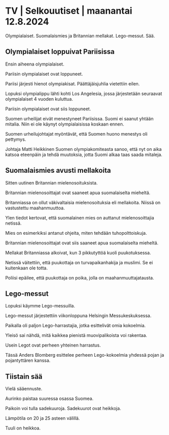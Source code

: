# TV \| Selkouutiset \| maanantai 12.8.2024

Olympialaiset. Suomalaismies ja Britannian mellakat. Lego-messut. Sää.

## Olympialaiset loppuivat Pariisissa

Ensin aiheena olympialaiset.

Pariisin olympialaiset ovat loppuneet.

Pariisi järjesti hienot olympiakisat. Päättäjäisjuhlia vietettiin eilen.

Lopuksi olympialippu lähti kohti Los Angelesia, jossa järjestetään seuraavat olympialaiset 4 vuoden kuluttua.

Pariisin olympialaiset ovat siis loppuneet.

Suomen urheilijat eivät menestyneet Pariisissa. Suomi ei saanut yhtään mitalia. Niin ei ole käynyt olympialaisissa koskaan ennen.

Suomen urheilujohtajat myöntävät, että Suomen huono menestys oli pettymys.

Johtaja Matti Heikkinen Suomen olympiakomiteasta sanoo, että nyt on aika katsoa eteenpäin ja tehdä muutoksia, jotta Suomi alkaa taas saada mitaleja.

## Suomalaismies avusti mellakoita

Sitten uutinen Britannian mielenosoituksista.

Britannian mielenosoittajat ovat saaneet apua suomalaiselta mieheltä.

Britanniassa on ollut väkivaltaisia mielenosoituksia eli mellakoita. Niissä on vastustettu maahanmuuttoa.

Ylen tiedot kertovat, että suomalainen mies on auttanut mielenosoittajia netissä.

Mies on esimerkiksi antanut ohjeita, miten tehdään tuhopolttoiskuja.

Britannian mielenosoittajat ovat siis saaneet apua suomalaiselta mieheltä.

Mellakat Britanniassa alkoivat, kun 3 pikkutyttöä kuoli puukotuksessa.

Netissä väitettiin, että puukottaja on turvapaikanhakija ja muslimi. Se ei kuitenkaan ole totta.

Poliisi epäilee, että puukottaja on poika, jolla on maahanmuuttajatausta.

## Lego-messut

Lopuksi käymme Lego-messuilla.

Lego-messut järjestettiin viikonloppuna Helsingin Messukeskuksessa.

Paikalla oli paljon Lego-harrastajia, jotka esittelivät omia kokoelmia.

Yleisö sai nähdä, mitä kaikkea pienistä muovipalikoista voi rakentaa.

Usein Legot ovat perheen yhteinen harrastus.

Tässä Anders Blomberg esittelee perheen Lego-kokoelmia yhdessä pojan ja pojantyttären kanssa.

## Tiistain sää

Vielä sääennuste.

Aurinko paistaa suuressa osassa Suomea.

Paikoin voi tulla sadekuuroja. Sadekuurot ovat heikkoja.

Lämpötila on 20 ja 25 asteen välillä.

Tuuli on heikkoa.

